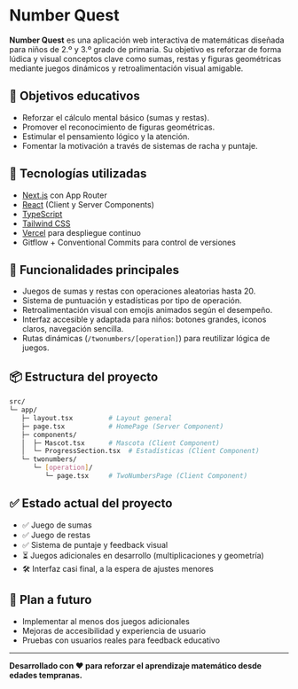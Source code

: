 # Number Quest

**Number Quest** es una aplicación web interactiva de matemáticas diseñada para niños de 2.º y 3.º grado de primaria. Su objetivo es reforzar de forma lúdica y visual conceptos clave como sumas, restas y figuras geométricas mediante juegos dinámicos y retroalimentación visual amigable.

## 🎯 Objetivos educativos

- Reforzar el cálculo mental básico (sumas y restas).
- Promover el reconocimiento de figuras geométricas.
- Estimular el pensamiento lógico y la atención.
- Fomentar la motivación a través de sistemas de racha y puntaje.

## 🚀 Tecnologías utilizadas

- [Next.js](https://nextjs.org/) con App Router
- [React](https://react.dev/) (Client y Server Components)
- [TypeScript](https://www.typescriptlang.org/)
- [Tailwind CSS](https://tailwindcss.com/)
- [Vercel](https://vercel.com/) para despliegue continuo
- Gitflow + Conventional Commits para control de versiones

## 🧩 Funcionalidades principales

- Juegos de sumas y restas con operaciones aleatorias hasta 20.
- Sistema de puntuación y estadísticas por tipo de operación.
- Retroalimentación visual con emojis animados según el desempeño.
- Interfaz accesible y adaptada para niños: botones grandes, iconos claros, navegación sencilla.
- Rutas dinámicas (`/twonumbers/[operation]`) para reutilizar lógica de juegos.

## 📦 Estructura del proyecto

```bash
src/
└─ app/
   ├─ layout.tsx         # Layout general
   ├─ page.tsx           # HomePage (Server Component)
   ├─ components/
   │  ├─ Mascot.tsx      # Mascota (Client Component)
   │  └─ ProgressSection.tsx  # Estadísticas (Client Component)
   └─ twonumbers/
      └─ [operation]/
         └─ page.tsx     # TwoNumbersPage (Client Component)
```

## ✅ Estado actual del proyecto

- ✅ Juego de sumas
- ✅ Juego de restas
- ✅ Sistema de puntaje y feedback visual
- ⏳ Juegos adicionales en desarrollo (multiplicaciones y geometría)
- 🛠️ Interfaz casi final, a la espera de ajustes menores

## 📅 Plan a futuro

- Implementar al menos dos juegos adicionales
- Mejoras de accesibilidad y experiencia de usuario
- Pruebas con usuarios reales para feedback educativo

---

**Desarrollado con ❤️ para reforzar el aprendizaje matemático desde edades tempranas.**
